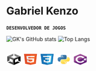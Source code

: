 # Gabriel Kenzo

**`DESENVOLVEDOR DE JOGOS`**

![GK's GitHub stats](https://github-readme-stats.vercel.app/api?username=0-GK-0&show_icons=true&theme=tokyonight)
![Top Langs](https://github-readme-stats.vercel.app/api/top-langs/?username=0-GK-0&layout=compact&theme=tokyonight)

<div style="display: inline_block"><br>
  <img align="center" alt="Unity" height="30" width="40" src="https://raw.githubusercontent.com/devicons/devicon/master/icons/unity/unity-original.svg">
  <img align="center" alt="HTML" height="30" width="40" src="https://raw.githubusercontent.com/devicons/devicon/master/icons/html5/html5-original.svg">
  <img align="center" alt="CSS" height="30" width="40" src="https://raw.githubusercontent.com/devicons/devicon/master/icons/css3/css3-original.svg">
  <img align="center" alt="Python" height="30" width="40" src="https://raw.githubusercontent.com/devicons/devicon/master/icons/python/python-original.svg">
  <img align="center" alt="CSharp" height="30" width="40" src="https://raw.githubusercontent.com/devicons/devicon/master/icons/csharp/csharp-original.svg">
</div>
